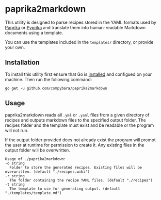 # paprika2markdown

This utility is designed to parse recipes stored in the YAML formats used by [Paprika](https://paprikaapp.com/help/mac/#importrecipes) or [Pyprika](http://pyprika.readthedocs.io/en/latest/yaml-spec.html) and translate them into human-readable Markdown documents using a template.

You can use the templates included in the `templates/` directory, or provide your own.

## Installation

To install this utility first ensure that Go is [installed](https://golang.org/doc/install) and configued on your machine. Then run the following command:

  `go get -u github.com/compybara/paprika2markdown`

## Usage

paprika2markdown reads all `.yml` or `.yaml` files from a given directory of recipes and outputs markdown files to the specified output folder. The recipes folder and the template must exist and be readable or the program will not run.

If the output folder provided does not already exist the program will prompt the user at runtime for permission to create it. Any existing files in the output folder will be overwritten. 

    Usage of ./paprika2markdown:
    -o string
      Folder to store the generated recipes. Existing files will be overwritten. (default "./recipes.wiki")
    -r string
      The folder containing the recipe YAML files. (default "./recipes")
    -t string
      The template to use for generating output. (default "./templates/template.md")
